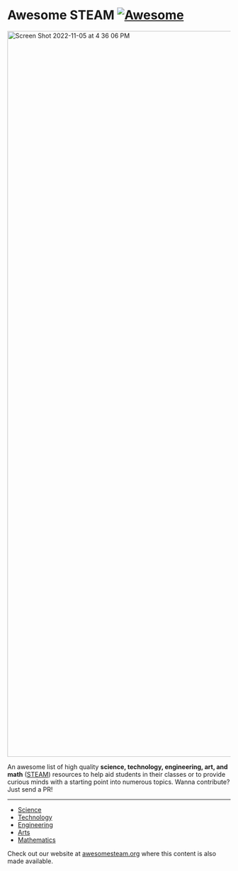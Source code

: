 # Awesome STEAM [![Awesome](https://awesome.re/badge.svg)](https://awesome.re)

<img width="1640" alt="Screen Shot 2022-11-05 at 4 36 06 PM" src="https://user-images.githubusercontent.com/30447336/200147061-5f2b8f0a-de03-453e-8d98-aa3ebbbcfb88.png">

An awesome list of high quality __science, technology, engineering, art, and math__ ([STEAM](https://en.wikipedia.org/wiki/STEAM_fields)) resources to help aid students in their classes or to provide curious minds with a starting point into numerous topics. Wanna contribute? Just send a PR!

--------------------

- [Science](/content/science/index.md)
- [Technology](content/technology/index.md)
- [Engineering](content/engineering/index.md)
- [Arts](content/arts/index.md)
- [Mathematics](content/mathematics/index.md)

Check out our website at [awesomesteam.org](https://awesomesteam.org) where this content is also made available.
